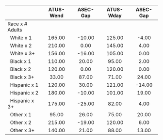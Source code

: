 
|                      |    ATUS-Wend |     ASEC-Gap |    ATUS-Wday |     ASEC-Gap |
| -------------------- | :----------: | :----------: | :----------: | :----------: |
| Race x # Adults      |              |              |              |              |
| &nbsp;&nbsp;White x 1 |       165.00 |       -10.00 |       125.00 |        -4.00 |
| &nbsp;&nbsp;White x 2 |       210.00 |         0.00 |       145.00 |         4.00 |
| &nbsp;&nbsp;White x 3+ |       156.00 |       -16.00 |       105.00 |         0.00 |
| &nbsp;&nbsp;Black x 1 |       110.00 |        20.00 |        95.00 |         2.00 |
| &nbsp;&nbsp;Black x 2 |       120.00 |         0.00 |       120.00 |         0.00 |
| &nbsp;&nbsp;Black x 3+ |        33.00 |        87.00 |        71.00 |        24.00 |
| &nbsp;&nbsp;Hispanic x 1 |       120.00 |        30.00 |       121.00 |       -14.00 |
| &nbsp;&nbsp;Hispanic x 2 |       180.00 |       -10.00 |       101.00 |        19.00 |
| &nbsp;&nbsp;Hispanic x 3+ |       175.00 |       -25.00 |        82.00 |         4.00 |
| &nbsp;&nbsp;Other x 1 |        95.00 |        26.00 |        75.00 |        20.00 |
| &nbsp;&nbsp;Other x 2 |       215.00 |       -19.00 |       120.00 |         6.00 |
| &nbsp;&nbsp;Other x 3+ |       140.00 |        21.00 |        88.00 |        13.00 |


